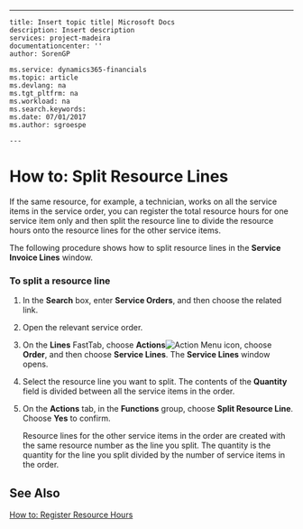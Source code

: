 ---
    title: Insert topic title| Microsoft Docs
    description: Insert description
    services: project-madeira
    documentationcenter: ''
    author: SorenGP

    ms.service: dynamics365-financials
    ms.topic: article
    ms.devlang: na
    ms.tgt_pltfrm: na
    ms.workload: na
    ms.search.keywords:
    ms.date: 07/01/2017
    ms.author: sgroespe

    ---
# How to: Split Resource Lines
If the same resource, for example, a technician, works on all the service items in the service order, you can register the total resource hours for one service item only and then split the resource line to divide the resource hours onto the resource lines for the other service items.  
  
 The following procedure shows how to split resource lines in the **Service Invoice Lines** window.  
  
### To split a resource line  
  
1.  In the **Search** box, enter **Service Orders**, and then choose the related link.  
  
2.  Open the relevant service order.  
  
3.  On the **Lines** FastTab, choose **Actions**![Action Menu icon](../FullExperience/media/actionmenuicon.png "actionMenuIcon"), choose **Order**, and then choose **Service Lines**. The **Service Lines** window opens.  
  
4.  Select the resource line you want to split. The contents of the **Quantity** field is divided between all the service items in the order.  
  
5.  On the **Actions** tab, in the **Functions** group, choose **Split Resource Line**. Choose **Yes** to confirm.  
  
     Resource lines for the other service items in the order are created with the same resource number as the line you split. The quantity is the quantity for the line you split divided by the number of service items in the order.  
  
## See Also  
 [How to: Register Resource Hours](../FullExperience/how-to-register-resource-hours.md)